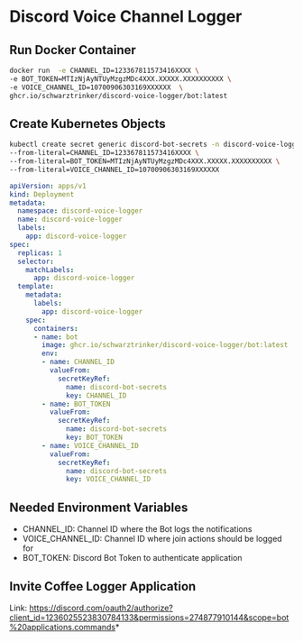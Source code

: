 # Discord Voice Channel Logger

## Run Docker Container

```bash
docker run  -e CHANNEL_ID=123367811573416XXXX \
-e BOT_TOKEN=MTIzNjAyNTUyMzgzMDc4XXX.XXXXX.XXXXXXXXXX \
-e VOICE_CHANNEL_ID=10700906303169XXXXXX  \
ghcr.io/schwarztrinker/discord-voice-logger/bot:latest
```

## Create Kubernetes Objects

```bash
kubectl create secret generic discord-bot-secrets -n discord-voice-logger  \
--from-literal=CHANNEL_ID=123367811573416XXXX \
--from-literal=BOT_TOKEN=MTIzNjAyNTUyMzgzMDc4XXX.XXXXX.XXXXXXXXXX \
--from-literal=VOICE_CHANNEL_ID=10700906303169XXXXXX
```

```yaml
apiVersion: apps/v1
kind: Deployment
metadata:
  namespace: discord-voice-logger
  name: discord-voice-logger
  labels:
    app: discord-voice-logger
spec:
  replicas: 1
  selector:
    matchLabels:
      app: discord-voice-logger
  template:
    metadata:
      labels:
        app: discord-voice-logger
    spec:
      containers:
      - name: bot
        image: ghcr.io/schwarztrinker/discord-voice-logger/bot:latest
        env:
        - name: CHANNEL_ID
          valueFrom:
            secretKeyRef:
              name: discord-bot-secrets
              key: CHANNEL_ID
        - name: BOT_TOKEN
          valueFrom:
            secretKeyRef:
              name: discord-bot-secrets
              key: BOT_TOKEN
        - name: VOICE_CHANNEL_ID
          valueFrom:
            secretKeyRef:
              name: discord-bot-secrets
              key: VOICE_CHANNEL_ID
```

## Needed Environment Variables

- CHANNEL_ID: Channel ID where the Bot logs the notifications
- VOICE_CHANNEL_ID: Channel ID where join actions should be logged for
- BOT_TOKEN: Discord Bot Token to authenticate application

## Invite Coffee Logger Application
Link: https://discord.com/oauth2/authorize?client_id=1236025523830784133&permissions=274877910144&scope=bot%20applications.commands*